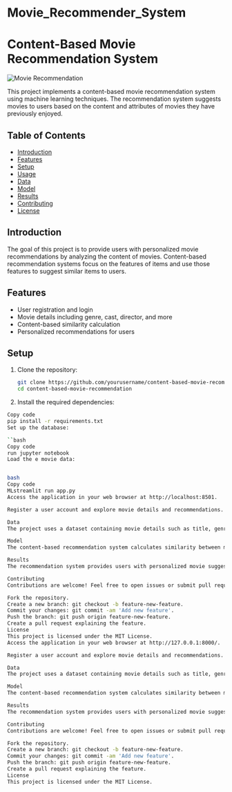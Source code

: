 # Movie_Recommender_System
# Content-Based Movie Recommendation System

![Movie Recommendation](/path/to/repo/banner.png) <!-- Add a banner image or logo -->

This project implements a content-based movie recommendation system using machine learning techniques. The recommendation system suggests movies to users based on the content and attributes of movies they have previously enjoyed.

## Table of Contents

- [Introduction](#introduction)
- [Features](#features)
- [Setup](#setup)
- [Usage](#usage)
- [Data](#data)
- [Model](#model)
- [Results](#results)
- [Contributing](#contributing)
- [License](#license)

## Introduction

The goal of this project is to provide users with personalized movie recommendations by analyzing the content of movies. Content-based recommendation systems focus on the features of items and use those features to suggest similar items to users.

## Features

- User registration and login
- Movie details including genre, cast, director, and more
- Content-based similarity calculation
- Personalized recommendations for users

## Setup

1. Clone the repository:

   ```bash
   git clone https://github.com/yourusername/content-based-movie-recommendation.git
   cd content-based-movie-recommendation
   
2. Install the required dependencies:

```bash
Copy code
pip install -r requirements.txt
Set up the database:

``bash
Copy code
run jupyter notebook
Load the e movie data:


bash
Copy code
MLstreamlit run app.py
Access the application in your web browser at http://localhost:8501.

Register a user account and explore movie details and recommendations.

Data
The project uses a dataset containing movie details such as title, genre, cast, director, and other attributes. The dataset is available in the data/ directory.

Model
The content-based recommendation system calculates similarity between movies based on their attributes using techniques like TF-IDF (Term Frequency-Inverse Document Frequency) and cosine similarity.

Results
The recommendation system provides users with personalized movie suggestions based on the attributes of movies they have liked. Users can explore new movies aligned with their tastes.

Contributing
Contributions are welcome! Feel free to open issues or submit pull requests.

Fork the repository.
Create a new branch: git checkout -b feature-new-feature.
Commit your changes: git commit -am 'Add new feature'.
Push the branch: git push origin feature-new-feature.
Create a pull request explaining the feature.
License
This project is licensed under the MIT License.
Access the application in your web browser at http://127.0.0.1:8000/.

Register a user account and explore movie details and recommendations.

Data
The project uses a dataset containing movie details such as title, genre, cast, director, and other attributes. The dataset is available in the data/ directory.

Model
The content-based recommendation system calculates similarity between movies based on their attributes using techniques like TF-IDF (Term Frequency-Inverse Document Frequency) and cosine similarity.

Results
The recommendation system provides users with personalized movie suggestions based on the attributes of movies they have liked. Users can explore new movies aligned with their tastes.

Contributing
Contributions are welcome! Feel free to open issues or submit pull requests.

Fork the repository.
Create a new branch: git checkout -b feature-new-feature.
Commit your changes: git commit -am 'Add new feature'.
Push the branch: git push origin feature-new-feature.
Create a pull request explaining the feature.
License
This project is licensed under the MIT License.
